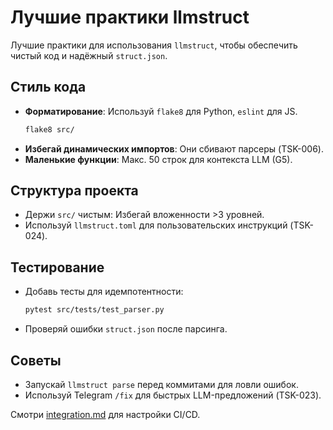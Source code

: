 # Лучшие практики llmstruct

Лучшие практики для использования `llmstruct`, чтобы обеспечить чистый код и надёжный `struct.json`.

## Стиль кода
- **Форматирование**: Используй `flake8` для Python, `eslint` для JS.
  ```bash
  flake8 src/
  ```
- **Избегай динамических импортов**: Они сбивают парсеры (TSK-006).
- **Маленькие функции**: Макс. 50 строк для контекста LLM (G5).

## Структура проекта
- Держи `src/` чистым: Избегай вложенности >3 уровней.
- Используй `llmstruct.toml` для пользовательских инструкций (TSK-024).

## Тестирование
- Добавь тесты для идемпотентности:
  ```bash
  pytest src/tests/test_parser.py
  ```
- Проверяй ошибки `struct.json` после парсинга.

## Советы
- Запускай `llmstruct parse` перед коммитами для ловли ошибок.
- Используй Telegram `/fix` для быстрых LLM-предложений (TSK-023).

Смотри [integration.md](#integration.md) для настройки CI/CD.